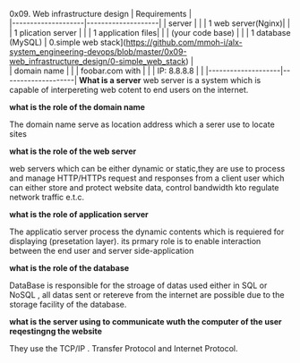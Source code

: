 0x09. Web infrastructure design
| Requirements       |     
|--------------------|--------------------|
|  server            |                    |
| 1 web server(Nginx)|                    |
| 1 plication server |                    |
| 1 application files|                    |
| (your code base)   |                    |
| 1 database (MySQL) | 0.simple web stack](https://github.com/mmoh-i/alx-system_engineering-devops/blob/master/0x09-web_infrastructure_design/0-simple_web_stack) |                    
|  domain name       |                    |
| foobar.com with    |                    | 
| IP: 8.8.8.8        |                    |
|--------------------|--------------------|
**What is a server**
 web server is a system which is capable of interpereting web cotent to end users on the internet.
 
**what is the role of the domain name**
<p>The domain name serve as location address which a serer use to locate sites</p>

**what is the role of the web server**
  <p>web servers which can be either dynamic or static,they are use to process and manage HTTP/HTTPs request and responses from a client user which can either store and protect website data, control bandwidth kto regulate network traffic e.t.c.</p>
  
**what is the role of application server**
<p>The applicatio server process the dynamic contents which is requiered for displaying (presetation layer). its prmary role is to enable interaction between the end user and server side-application</p>

**what is the role of the database**
<p>DataBase is responsible for the stroage of datas used either in SQL or NoSQL , all datas sent or retereve from the internet are possible due to the storage facility of the database.</p>

**what is the server using to communicate wuth the computer of the user reqestingng the website**
<p>They use the TCP/IP . Transfer Protocol and Internet Protocol.</p>
